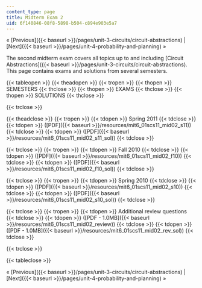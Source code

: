 ```yaml
---
content_type: page
title: Midterm Exam 2
uid: 6f140846-08f8-5898-b504-c894e903e5a7
---
```


« [Previous]({{< baseurl >}}/pages/unit-3-circuits/circuit-abstractions) | [Next]({{< baseurl >}}/pages/unit-4-probability-and-planning) »

The second midterm exam covers all topics up to and including [Circuit Abstractions]({{< baseurl >}}/pages/unit-3-circuits/circuit-abstractions). This page contains exams and solutions from several semesters.

{{< tableopen >}}
{{< theadopen >}}
{{< tropen >}}
{{< thopen >}}
SEMESTERS
{{< thclose >}}
{{< thopen >}}
EXAMS
{{< thclose >}}
{{< thopen >}}
SOLUTIONS
{{< thclose >}}

{{< trclose >}}

{{< theadclose >}}
{{< tropen >}}
{{< tdopen >}}
Spring 2011
{{< tdclose >}}
{{< tdopen >}}
([PDF]({{< baseurl >}}/resources/mit6_01scs11_mid02_s11))
{{< tdclose >}}
{{< tdopen >}}
([PDF]({{< baseurl >}}/resources/mit6_01scs11_mid02_s11_sol))
{{< tdclose >}}

{{< trclose >}}
{{< tropen >}}
{{< tdopen >}}
Fall 2010
{{< tdclose >}}
{{< tdopen >}}
([PDF]({{< baseurl >}}/resources/mit6_01scs11_mid02_f10))
{{< tdclose >}}
{{< tdopen >}}
([PDF]({{< baseurl >}}/resources/mit6_01scs11_mid02_f10_sol))
{{< tdclose >}}

{{< trclose >}}
{{< tropen >}}
{{< tdopen >}}
Spring 2010
{{< tdclose >}}
{{< tdopen >}}
([PDF]({{< baseurl >}}/resources/mit6_01scs11_mid02_s10))
{{< tdclose >}}
{{< tdopen >}}
([PDF]({{< baseurl >}}/resources/mit6_01scs11_mid02_s10_sol))
{{< tdclose >}}

{{< trclose >}}
{{< tropen >}}
{{< tdopen >}}
Additional review questions
{{< tdclose >}}
{{< tdopen >}}
([PDF - 1.0MB]({{< baseurl >}}/resources/mit6_01scs11_mid02_review))
{{< tdclose >}}
{{< tdopen >}}
([PDF - 1.0MB]({{< baseurl >}}/resources/mit6_01scs11_mid02_rev_sol))
{{< tdclose >}}

{{< trclose >}}

{{< tableclose >}}

« [Previous]({{< baseurl >}}/pages/unit-3-circuits/circuit-abstractions) | [Next]({{< baseurl >}}/pages/unit-4-probability-and-planning) »